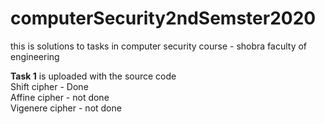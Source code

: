 # computerSecurity2ndSemster2020
this is solutions to tasks in computer security course - shobra faculty of engineering 

**Task 1** is uploaded with the source code<br/>
	Shift cipher 	- 	Done<br/>
	Affine cipher 	- 	not done<br/>
	Vigenere cipher - 	not done<br/>
